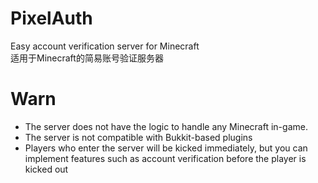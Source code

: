 # PixelAuth

Easy account verification server for Minecraft
<br>
适用于Minecraft的简易账号验证服务器

# Warn

* The server does not have the logic to handle any Minecraft in-game.
* The server is not compatible with Bukkit-based plugins
* Players who enter the server will be kicked immediately, but you can implement features such as account verification before the player is kicked out